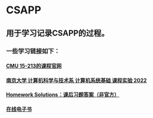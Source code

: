 # CSAPP
## 用于学习记录CSAPP的过程。
### 一些学习链接如下：
#### [CMU 15-213的课程官网](http://www.cs.cmu.edu/afs/cs/academic/class/15213-f15/www/schedule.html) 
#### [南京大学 计算机科学与技术系 计算机系统基础 课程实验 2022](https://nju-projectn.github.io/ics-pa-gitbook/ics2022/index.html)
#### [Homework Solutions：课后习题答案（非官方）](https://dreamanddead.github.io/CSAPP-3e-Solutions/)
#### [在线电子书](https://hansimov.gitbook.io/csapp/)
